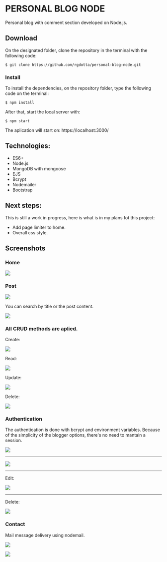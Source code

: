 # PERSONAL BLOG NODE

Personal blog with comment section developed on Node.js.

## Download

On the designated folder, clone the repository in the terminal with the following code:

```
$ git clone https://github.com/rgdotta/personal-blog-node.git
```

### Install

To install the dependencies, on the repository folder, type the following code on the terminal:

```
$ npm install
```

After that, start the local server with:

```
$ npm start
```

The aplication will start on: https://localhost:3000/

## Technologies:

- ES6+
- Node.js
- MongoDB with mongoose
- EJS
- Bcrypt
- Nodemailer
- Bootstrap

## Next steps:

This is still a work in progress, here is what is in my plans fot this project:

- Add page limiter to home.
- Overall css style.

## Screenshots

### Home

![](public/css/images/blog1.png)

### Post

![](public/css/images/blog-post1.png)

You can search by title or the post content.

![](public/css/images/blog-searchx.png)

### All CRUD methods are aplied.

Create:

![](public/css/images/blog-create.png)

Read:

![](public/css/images/blog-read.png)

Update:

![](public/css/images/blog-update.png)

Delete:

![](public/css/images/blog-delete%20(1).png)

### Authentication

The authentication is done with bcrypt and environment variables. Because of the simplicity of the blogger options, there's no need to mantain a session.

![](public/css/images/blog-authent.png)

----

![](public/css/images/blog-blogger.png)

----

Edit:

![](public/css/images/blog-edit.png)

----

Delete:

![](public/css/images/blog-delete.png)

### Contact

Mail message delivery using nodemail.

![](public/css/images/blog-nodemail.png)

![](public/css/images/blog-contact.png)


